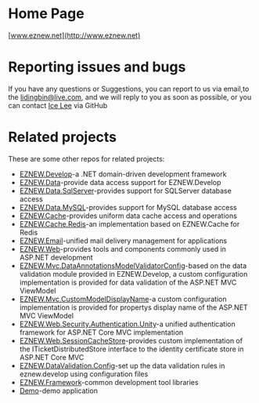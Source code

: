 # Home Page

[www.eznew.net](http://www.eznew.net)

# Reporting issues and bugs

If you have any questions or Suggestions, you can report to us via email,to the lidingbin@live.com, and we will reply to you as soon as possible, or you can contact [Ice Lee](https://github.com/lidingbin) via GitHub

# Related projects

These are some other repos for related projects:

  * [EZNEW.Develop](https://github.com/eznew-net/EZNEW.Develop)-a .NET domain-driven development framework
  * [EZNEW.Data](https://github.com/eznew-net/EZNEW.Data)-provide data access support for EZNEW.Develop
  * [EZNEW.Data.SqlServer](https://github.com/eznew-net/EZNEW.Data.SqlServer)-provides support for SQLServer database access
  * [EZNEW.Data.MySQL](https://github.com/eznew-net/EZNEW.Data.MySQL)-provides support for MySQL database access
  * [EZNEW.Cache](https://github.com/eznew-net/EZNEW.Cache)-provides uniform data cache access and operations
  * [EZNEW.Cache.Redis](https://github.com/eznew-net/EZNEW.Cache.Redis)-an implementation based on EZNEW.Cache for Redis
  * [EZNEW.Email](https://github.com/eznew-net/EZNEW.Email)-unified mail delivery management for applications
  * [EZNEW.Web](https://github.com/eznew-net/EZNEW.Web)-provides tools and components commonly used in ASP.NET development
  * [EZNEW.Mvc.DataAnnotationsModelValidatorConfig](https://github.com/eznew-net/EZNEW.Mvc.DataAnnotationsModelValidatorConfig)-based on the data validation module provided in EZNEW.Develop, a custom configuration implementation is provided for data validation of the ASP.NET MVC ViewModel
  * [EZNEW.Mvc.CustomModelDisplayName](https://github.com/eznew-net/EZNEW.Mvc.CustomModelDisplayName)-a custom configuration implementation is provided for propertys display name of the ASP.NET MVC ViewModel
  * [EZNEW.Web.Security.Authentication.Unity](https://github.com/eznew-net/EZNEW.Web.Security.Authentication.Unity)-a unified authentication framework for ASP.NET Core MVC implementation
  * [EZNEW.Web.SessionCacheStore](https://github.com/eznew-net/EZNEW.Web.SessionCacheStore)-provides custom implementation of the ITicketDistributedStore interface to the identity certificate store in ASP.NET Core MVC
  * [EZNEW.DataValidation.Config](https://github.com/eznew-net/EZNEW.DataValidation.Config)-set up the data validation rules in eznew.develop using configuration files
  * [EZNEW.Framework](https://github.com/eznew-net/EZNEW.Framework)-common development tool libraries
  * [Demo](https://github.com/eznew-net/Demo)-demo application
